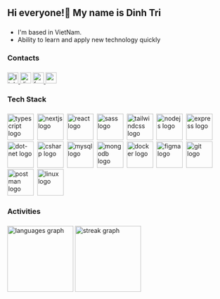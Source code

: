 <h2 align="left">Hi everyone!👋 My name is Dinh Tri</h2>

###

- I'm based in VietNam.
- Ability to learn and apply new technology quickly</p>

###

<h3 align="left">Contacts</h3>

###

<div align="left">
  <a href="www.linkedin.com/in/trí-nguyễn-đình-858995348" target="_blank">
    <img src="https://img.shields.io/static/v1?message=LinkedIn&logo=linkedin&label=&color=0077B5&logoColor=white&labelColor=&style=for-the-badge" height="25" alt="linkedin logo"  />
  </a>
  <img src="https://img.shields.io/static/v1?message=Discord&logo=discord&label=&color=7289DA&logoColor=white&labelColor=&style=for-the-badge" height="25" alt="discord logo"  />
  <a href="https://www.facebook.com/inhtri.992628/" target="_blank">
    <img src="https://img.shields.io/static/v1?message=Facebook&logo=facebook&label=&color=1877F2&logoColor=white&labelColor=&style=for-the-badge" height="25" alt="facebook logo"  />
  </a>
  <a href="tringuyen.21092003@gmail.com" target="_blank">
    <img src="https://img.shields.io/static/v1?message=Gmail&logo=gmail&label=&color=D14836&logoColor=white&labelColor=&style=for-the-badge" height="25" alt="gmail logo"  />
  </a>
</div>

###

<h3 align="left">Tech Stack</h3>

###

<div align="left">
  <img src="https://skillicons.dev/icons?i=ts" height="60" alt="typescript logo"  />
  <img width="0" />
  <img src="https://skillicons.dev/icons?i=nextjs" height="60" alt="nextjs logo"  />
  <img width="0" />
  <img src="https://skillicons.dev/icons?i=react" height="60" alt="react logo"  />
  <img width="0" />
  <img src="https://skillicons.dev/icons?i=sass" height="60" alt="sass logo"  />
  <img width="0" />
  <img src="https://skillicons.dev/icons?i=tailwind" height="60" alt="tailwindcss logo"  />
  <img width="0" />
  <img src="https://skillicons.dev/icons?i=nodejs" height="60" alt="nodejs logo"  />
  <img width="0" />
  <img src="https://skillicons.dev/icons?i=express" height="60" alt="express logo"  />
  <img width="0" />
  <img src="https://skillicons.dev/icons?i=dotnet" height="60" alt="dot-net logo"  />
  <img width="0" />
  <img src="https://skillicons.dev/icons?i=cs" height="60" alt="csharp logo"  />
  <img width="0" />
  <img src="https://skillicons.dev/icons?i=mysql" height="60" alt="mysql logo"  />
  <img width="0" />
  <img src="https://skillicons.dev/icons?i=mongodb" height="60" alt="mongodb logo"  />
  <img width="0" />
  <img src="https://skillicons.dev/icons?i=docker" height="60" alt="docker logo"  />
  <img width="0" />
  <img src="https://skillicons.dev/icons?i=figma" height="60" alt="figma logo"  />
  <img width="0" />
  <img src="https://skillicons.dev/icons?i=git" height="60" alt="git logo"  />
  <img width="0" />
  <img src="https://skillicons.dev/icons?i=postman" height="60" alt="postman logo"  />
  <img width="0" />
  <img src="https://skillicons.dev/icons?i=linux" height="60" alt="linux logo"  />
</div>

###

<h3 align="left">Activities</h3>

###

<div align="left">
  <img src="https://github-readme-stats.vercel.app/api/top-langs?username=dinhtri21&locale=en&hide_title=false&layout=compact&card_width=320&langs_count=5&theme=tokyonight&hide_border=false&order=2" height="150" alt="languages graph"  />
  <img src="https://streak-stats.demolab.com?user=dinhtri21&locale=en&mode=daily&theme=tokyonight&hide_border=false&border_radius=5&order=3" height="150" alt="streak graph"  />
</div>

###
